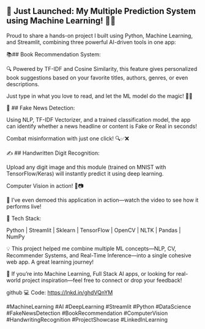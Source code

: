 ## 🚀 Just Launched: My Multiple Prediction System using Machine Learning! 🧠✨




Proud to share a hands-on project I built using Python, Machine Learning, and Streamlit, combining three powerful AI-driven tools in one app:



📚## Book Recommendation System:




 🔍 Powered by TF-IDF and Cosine Similarity, this feature gives personalized book suggestions based on your favorite titles, authors, genres, or even descriptions.

 Just type in what you love to read, and let the ML model do the magic! 📖✨



📰 ## Fake News Detection:



 Using NLP, TF-IDF Vectorizer, and a trained classification model, the app can identify whether a news headline or content is Fake or Real in seconds!

 Combat misinformation with just one click! 🔍✅❌



✍️ ## Handwritten Digit Recognition:



 Upload any digit image and this module (trained on MNIST with TensorFlow/Keras) will instantly predict it using deep learning.

 Computer Vision in action! 🔢📷

🎥 I’ve even demoed this application in action—watch the video to see how it performs live!



🔧 Tech Stack:

 Python | Streamlit | Sklearn | TensorFlow | OpenCV | NLTK | Pandas | NumPy



💡 This project helped me combine multiple ML concepts—NLP, CV, Recommender Systems, and Real-Time Inference—into a single cohesive web app. A great learning journey!



📌 If you’re into Machine Learning, Full Stack AI apps, or looking for real-world project inspiration—feel free to connect or drop your feedback!



github 💻 Code: https://lnkd.in/ghdVQnYM



#MachineLearning #AI #DeepLearning #Streamlit #Python #DataScience #FakeNewsDetection #BookRecommendation #ComputerVision #HandwritingRecognition #ProjectShowcase #LinkedInLearning
